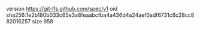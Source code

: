 version https://git-lfs.github.com/spec/v1
oid sha256:1e2b180b033c65e3a8feaabcfba4a436d4a24aef0adf6731c6c28cc882016257
size 958
